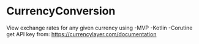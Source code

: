 # CurrencyConversion
View exchange rates for any given currency using
-MVP
-Kotlin
-Corutine
get API key from: https://currencylayer.com/documentation
